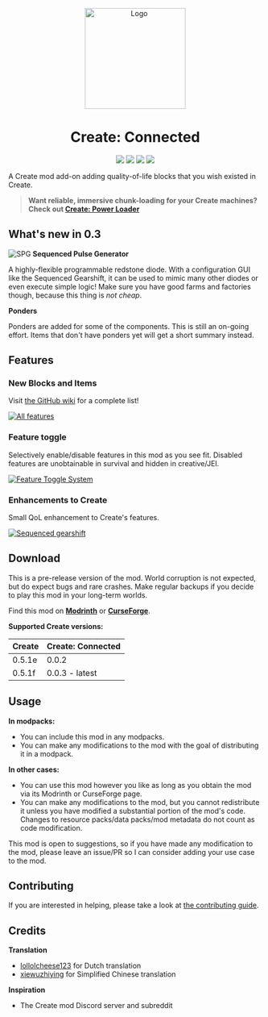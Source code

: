 <p align="center"><img src="https://raw.githubusercontent.com/hlysine/create_connected/main/src/main/resources/create_connected_icon.png" alt="Logo" width="200"></p>

<h1 align="center">Create: Connected</h1>

<p align="center">
<a title="Supported versions" target="_blank" href="https://modrinth.com/mod/create-connected/"><img src="https://cf.way2muchnoise.eu/versions/947914_all.svg"></a>
<a title="Modrinth" target="_blank" href="https://modrinth.com/mod/create-connected/"><img src="https://img.shields.io/modrinth/dt/Vg5TIO6d?style=flat&label=Modrinth"></a>
<a title="CurseForge" target="_blank" href="https://www.curseforge.com/minecraft/mc-mods/create-connected"><img src="https://img.shields.io/curseforge/dt/947914?style=flat&label=CurseForge"></a>
<a title="Crowdin" target="_blank" href="https://crowdin.com/project/create-connected-mod"><img src="https://badges.crowdin.net/create-connected-mod/localized.svg"></a>
</p>

A Create mod add-on adding quality-of-life blocks that you wish existed in Create.

> **Want reliable, immersive chunk-loading for your Create machines? Check out [Create: Power Loader](https://modrinth.com/mod/create-power-loader)**

## What's new in 0.3

![SPG](https://github.com/hlysine/create_connected/assets/25472513/0fcfe97c-b17b-4536-85a1-1c808f335f60) **Sequenced
Pulse Generator**

A highly-flexible programmable redstone diode. With a configuration GUI like the Sequenced Gearshift, it can be used to
mimic many other diodes or even execute simple logic! Make sure you have good farms and factories though, because this
thing is *not cheap*.

**Ponders**

Ponders are added for some of the components. This is still an on-going effort. Items that don't have ponders yet will
get a short summary instead.

## Features

### New Blocks and Items

Visit [the GitHub wiki](https://github.com/hlysine/create_connected/wiki/Features) for a complete list!

[![All features](https://cdn.modrinth.com/data/Vg5TIO6d/images/b202a4eed4d157f279c7cfb8595085b51cb21134.png)](https://github.com/hlysine/create_connected/wiki/Features)

### Feature toggle

Selectively enable/disable features in this mod as you see fit. Disabled features are unobtainable in survival and
hidden in creative/JEI.

[![Feature Toggle System](https://cdn.modrinth.com/data/Vg5TIO6d/images/d74a9a1a353caee83b0d5dc69c60305a14699d3a.png)](https://github.com/hlysine/create_connected/wiki/Configs)

### Enhancements to Create

Small QoL enhancement to Create's features.

[![Sequenced gearshift](https://cdn.modrinth.com/data/Vg5TIO6d/images/fe15c37ac605a24b49a60972e7668206d178c32a.webp)](https://github.com/hlysine/create_connected/wiki/Features)

## Download

This is a pre-release version of the mod. World corruption is not expected, but do expect bugs and rare crashes. Make
regular backups if you decide to play this mod in your long-term worlds.

Find this mod on [**Modrinth**](https://modrinth.com/mod/create-connected) or
[**CurseForge**](https://legacy.curseforge.com/minecraft/mc-mods/create-connected).

**Supported Create versions:**

| Create | Create: Connected |
|--------|-------------------|
| 0.5.1e | 0.0.2             |
| 0.5.1f | 0.0.3 - latest    |

## Usage

**In modpacks:**

- You can include this mod in any modpacks.
- You can make any modifications to the mod with the goal of distributing it in a modpack.

**In other cases:**

- You can use this mod however you like as long as you obtain the mod via its Modrinth or CurseForge page.
- You can make any modifications to the mod, but you cannot redistribute it unless you have modified a substantial
  portion of the mod's code. Changes to resource packs/data packs/mod metadata do not count as code modification.

This mod is open to suggestions, so if you have made any modification to the mod, please leave an issue/PR so I can
consider adding your use case to the mod.

## Contributing

If you are interested in helping, please take a look
at [the contributing guide](https://github.com/hlysine/create_connected/blob/main/CONTRIBUTING.md).

## Credits

**Translation**

- [lollolcheese123](https://github.com/lollolcheese123) for Dutch translation
- [xiewuzhiying](https://github.com/xiewuzhiying) for Simplified Chinese translation

**Inspiration**

- The Create mod Discord server and subreddit